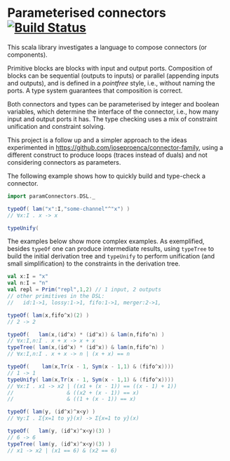 Parameterised connectors [![Build Status](https://travis-ci.org/joseproenca/parameterised-connectors.svg?branch=master)](https://travis-ci.org/joseproenca/parameterised-connectors)
========================

This scala library investigates a language to compose connectors (or components).

Primitive blocks are blocks with input and output ports.
Composition of blocks can be sequential (outputs to inputs) or parallel (appending inputs and outputs), and is defined in a _pointfree_ style, i.e., without naming the ports. A type system guarantees that composition is correct.

Both connectors and types can be parameterised by integer and boolean variables, which determine the interface of the connector, i.e., how many input and output ports it has.
The type checking uses a mix of constraint unification and constraint solving.

This project is a follow up and a simpler approach to the ideas experimented in https://github.com/joseproenca/connector-family, using a different construct to produce loops (traces instead of duals) and not considering connectors as parameters.

The following example shows how to quickly build and type-check a connector.

```scala
import paramConnectors.DSL._

typeOf( lam("x":I,"some-channel"^"x") )
// ∀x:I . x -> x

typeUnify( 
```

The examples below show more complex examples. As exemplified, besides ```typeOf``` one can produce intermediate results, using ```typeTree``` to build the initial derivation tree and ```typeUnify``` to perform unification (and small simplification) to the constraints in the derivation tree.

```scala
val x:I = "x"
val n:I = "n"
val repl = Prim("repl",1,2) // 1 input, 2 outputs
// other primitives in the DSL:
//   id:1->1, lossy:1->1, fifo:1->1, merger:2->1,  

typeOf( lam(x,fifo^x)(2) )
// 2 -> 2

typeOf(   lam(x,(id^x) * (id^x)) & lam(n,fifo^n) )
// ∀x:I,n:I . x + x -> x + x
typeTree( lam(x,(id^x) * (id^x)) & lam(n,fifo^n) )
// ∀x:I,n:I . x + x -> n | (x + x) == n

typeOf(    lam(x,Tr(x - 1, Sym(x - 1,1) & (fifo^x))))
// 1 -> 1
typeUnify( lam(x,Tr(x - 1, Sym(x - 1,1) & (fifo^x))))
// ∀x:I . x1 -> x2 | ((x1 + (x - 1)) == ((x - 1) + 1))
//                 & ((x2 + (x - 1)) == x)
//                 & ((1 + (x - 1)) == x)

typeOf( lam(y, (id^x)^x<y) )
// ∀y:I . Σ{x=1 to y}(x) -> Σ{x=1 to y}(x)

typeOf(   lam(y, (id^x)^x<y)(3) )
// 6 -> 6
typeTree( lam(y, (id^x)^x<y)(3) )
// x1 -> x2 | (x1 == 6) & (x2 == 6)
```